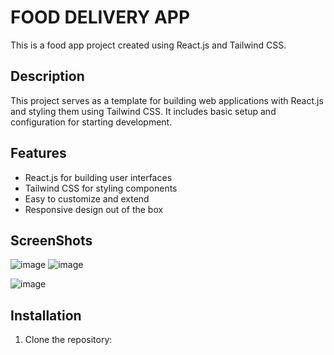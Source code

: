 # FOOD DELIVERY APP

This is a food app project created using React.js and Tailwind CSS.

## Description

This project serves as a template for building web applications with React.js and styling them using Tailwind CSS. It includes basic setup and configuration for starting development.

## Features

- React.js for building user interfaces
- Tailwind CSS for styling components
- Easy to customize and extend
- Responsive design out of the box


## ScreenShots

![image](https://github.com/adsrivastav/Food-delivery_APP/assets/119664409/ae8311cd-748d-41c5-b0a0-932550622268)
![image](https://github.com/adsrivastav/Food-delivery_APP/assets/119664409/79d93e6c-c2d2-4b78-8887-f34c4e17a394)

![image](https://github.com/adsrivastav/Food-delivery_APP/assets/119664409/efd41db0-0057-480c-971b-bff4c5d805de)






## Installation

1. Clone the repository:

   ```bash        https://github.com/adsrivastav/Food-delivery_APP/tree/main
  
